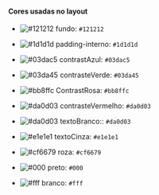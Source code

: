 
<h4>Cores usadas no layout</h4>

- ![#121212](https://placehold.it/15/121212/000000?text=+) fundo: `#121212`

- ![#1d1d1d](https://placehold.it/15/1d1d1d/000000?text=+) padding-interno: `#1d1d1d`

- ![#03dac5](https://placehold.it/15/03dac5/000000?text=+) contrastAzul: `#03dac5`

- ![#03da45](https://placehold.it/15/03da45/000000?text=+) contrasteVerde: `#03da45`

- ![#bb8ffc](https://placehold.it/15/bb8ffc/000000?text=+) ContrastRosa: `#bb8ffc`
- ![#da0d03](https://placehold.it/15/da0d03/000000?text=+) contrasteVermelho: `#da0d03`

- ![#da0d03](https://placehold.it/15/da0d03/000000?text=+) textoBranco:: `#da0d03`
- ![#e1e1e1](https://placehold.it/15/e1e1e1/000000?text=+) textoCinza: `#e1e1e1`

- ![#cf6679](https://placehold.it/15/cf6679/000000?text=+) roza: `#cf6679`
- ![#000](https://placehold.it/15/000/000000?text=+) preto: `#000`

- ![#fff](https://placehold.it/15/fff/000000?text=+) branco: `#fff`
